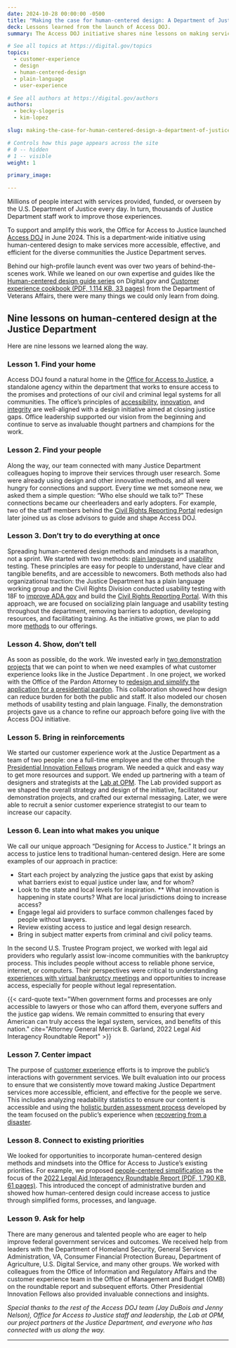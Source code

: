 ```yaml
---
date: 2024-10-28 00:00:00 -0500
title: "Making the case for human-centered design: A Department of Justice case study"
deck: Lessons learned from the launch of Access DOJ.
summary: The Access DOJ initiative shares nine lessons on making services more accessible, effective, and efficient.

# See all topics at https://digital.gov/topics
topics:
  - customer-experience
  - design
  - human-centered-design
  - plain-language
  - user-experience

# See all authors at https://digital.gov/authors
authors: 
  - becky-slogeris
  - kim-lopez

slug: making-the-case-for-human-centered-design-a-department-of-justice-case-study

# Controls how this page appears across the site
# 0 -- hidden
# 1 -- visible
weight: 1

primary_image: 

---
```

Millions of people interact with services provided, funded, or overseen by the U.S. Department of Justice every day. In turn, thousands of Justice Department staff work to improve those experiences.

To support and amplify this work, the Office for Access to Justice launched [Access DOJ](https://www.justice.gov/atj/access-doj) in June 2024. This is a department-wide initiative using human-centered design to make services more accessible, effective, and efficient for the diverse communities the Justice Department serves. 

Behind our high-profile launch event was over two years of behind-the-scenes work. While we leaned on our own expertise and guides like the [Human-centered design guide series](https://digital.gov/guides/hcd/) on Digital.gov and [Customer experience cookbook (PDF, 1,114 KB, 33 pages)](https://department.va.gov/veterans-experience/wp-content/uploads/sites/2/2024/04/customer-experience-cookbook-508-4.23.24.pdf) from the Department of Veterans Affairs, there were many things we could only learn from doing.

## Nine lessons on human-centered design at the Justice Department

Here are nine lessons we learned along the way.

### Lesson 1. Find your home

Access DOJ found a natural home in the [Office for Access to Justice](https://www.justice.gov/atj), a standalone agency within the department that works to ensure access to the promises and protections of our civil and criminal legal systems for all communities. The office’s principles of [accessibility](https://digital.gov/topics/accessibility/), [innovation](https://digital.gov/topics/innovation/), and [integrity](https://digital.gov/topics/trust/) are well-aligned with a design initiative aimed at closing justice gaps. Office leadership supported our vision from the beginning and continue to serve as invaluable thought partners and champions for the work.

### Lesson 2. Find your people

Along the way, our team connected with many Justice Department colleagues hoping to improve their services through user research. Some were already using design and other innovative methods, and all were hungry for connections and support. Every time we met someone new, we asked them a simple question: “Who else should we talk to?” These connections became our cheerleaders and early adopters. For example, two of the staff members behind the [Civil Rights Reporting Portal](https://18f.gsa.gov/our-work/doj-crt/) redesign later joined us as close advisors to guide and shape Access DOJ. 

### Lesson 3. Don’t try to do everything at once

Spreading human-centered design methods and mindsets is a marathon, not a sprint. We started with two methods: [plain language](https://digital.gov/topics/plain-language/) and [usability](https://digital.gov/topics/usability/) testing. These principles are easy for people to understand, have clear and tangible benefits, and are accessible to newcomers. Both methods also had organizational traction: the Justice Department has a plain language working group and the Civil Rights Division conducted usability testing with 18F to [improve ADA.gov](https://18f.gsa.gov/2022/07/13/content-design-ada/) and build the [Civil Rights Reporting Portal](https://civilrights.justice.gov/). With this approach, we are focused on socializing plain language and usability testing throughout the department, removing barriers to adoption, developing resources, and facilitating training. As the initiative grows, we plan to add more [methods](https://guides.18f.gov/methods/) to our offerings.

### Lesson 4. Show, don’t tell

As soon as possible, do the work. We invested early in [two demonstration projects](https://www.justice.gov/atj/access-doj/case-studies) that we can point to when we need examples of what customer experience looks like in the Justice Department . In one project, we worked with the Office of the Pardon Attorney to [redesign and simplify the application for a presidential pardon](https://www.justice.gov/atj/access-doj/case-studies/removing-barriers-applying-presidential-pardon). This collaboration showed how design can reduce burden for both the public and staff. It also modeled our chosen methods of usability testing and plain language. Finally, the demonstration projects gave us a chance to refine our approach before going live with the Access DOJ initiative. 

### Lesson 5. Bring in reinforcements

We started our customer experience work at the Justice Department as a team of two people: one a full-time employee and the other through the [Presidential Innovation Fellows](https://www.presidentialinnovationfellows.gov/) program. We needed a quick and easy way to get more resources and support. We ended up partnering with a team of designers and strategists at the [Lab at OPM](https://lab.opm.gov/). The Lab provided support as we shaped the overall strategy and design of the initiative, facilitated our demonstration projects, and crafted our external messaging. Later, we were able to recruit a senior customer experience strategist to our team to increase our capacity.

### Lesson 6. Lean into what makes you unique

We call our unique approach “Designing for Access to Justice.” It brings an access to justice lens to traditional human-centered design. Here are some examples of our approach in practice:

* Start each project by analyzing the justice gaps that exist by asking what barriers exist to equal justice under law, and for whom?
* Look to the state and local levels for inspiration. 
** What innovation is happening in state courts? What are local jurisdictions doing to increase access?
* Engage legal aid providers to surface common challenges faced by people without lawyers.
* Review existing access to justice and legal design research. 
* Bring in subject matter experts from criminal and civil policy teams.

In the second U.S. Trustee Program project, we worked with legal aid providers who regularly assist low-income communities with the bankruptcy process. This includes people without access to reliable phone service, internet, or computers. Their perspectives were critical to understanding [experiences with virtual bankruptcy meetings](https://www.justice.gov/atj/access-doj/case-studies/increasing-access-required-bankruptcy-meetings) and opportunities to increase access, especially for people without legal representation.

{{< card-quote text="When government forms and processes are only accessible to lawyers or those who can afford them, everyone suffers and the justice gap widens. We remain committed to ensuring that every American can truly access the legal system, services, and benefits of this nation." cite="Attorney General Merrick B. Garland, 2022 Legal Aid Interagency Roundtable Report" >}}

### Lesson 7. Center impact

The purpose of [customer experience](https://digital.gov/topics/customer-experience/) efforts is to improve the public’s interactions with government services. We built evaluation into our process to ensure that we consistently move toward making Justice Department services more accessible, efficient, and effective for the people we serve. This includes analyzing readability statistics to ensure our content is accessible and using the [holistic burden assessment process](https://www.performance.gov/cx/life-experiences/recovering-from-a-disaster/outputs/2/) developed by the team focused on the public’s experience when [recovering from a disaster](https://www.performance.gov/cx/life-experiences/recovering-from-a-disaster/).

### Lesson 8. Connect to existing priorities

We looked for opportunities to incorporate human-centered design methods and mindsets into the Office for Access to Justice’s existing priorities. For example, we proposed [people-centered simplification](https://www.justice.gov/atj/executive-summary-legal-aid-interagency-roundtable-2022-report) as the focus of the [2022 Legal Aid Interagency Roundtable Report (PDF, 1,790 KB, 61 pages)](https://www.justice.gov/atj/file/1577431/dl). This introduced the concept of administrative burden and showed how human-centered design could increase access to justice through simplified forms, processes, and language.

### Lesson 9. Ask for help

There are many generous and talented people who are eager to help improve federal government services and outcomes. We received help from leaders with the Department of Homeland Security, General Services Administration, VA, Consumer Financial Protection Bureau, Department of Agriculture, U.S. Digital Service, and many other groups. We worked with colleagues from the Office of Information and Regulatory Affairs and the customer experience team in the Office of Management and Budget (OMB) on the roundtable report and subsequent efforts. Other Presidential Innovation Fellows also provided invaluable connections and insights. 

*Special thanks to the rest of the Access DOJ team (Jay DuBois and Jenny Nelson), Office for Access to Justice staff and leadership, the Lab at OPM, our project partners at the Justice Department, and everyone who has connected with us along the way.*

---
